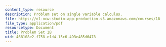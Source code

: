 ```yaml
---
content_type: resource
description: Problem set on single variable calculus.
file: https://ol-ocw-studio-app-production.s3.amazonaws.com/courses/18-01-single-variable-calculus-fall-2006/468108e2f758e1d415c6493e485d6478_ps2b.pdf
file_type: application/pdf
resourcetype: Document
title: Problem Set 2B
uid: 468108e2-f758-e1d4-15c6-493e485d6478
---
```

